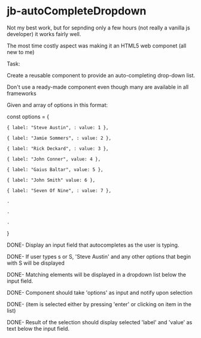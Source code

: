 # jb-autoCompleteDropdown
Not my best work, but for sepnding only a few hours (not really a vanilla js developer) it works fairly well.

The most time costly aspect was making it an HTML5 web componet (all new to me)

Task:

Create a reusable component to provide an auto-completing drop-down list.

Don't use a ready-made component even though many are available in all frameworks


Given and array of options in this format:

const options = {

    { label: "Steve Austin", : value: 1 },

    { label: "Jamie Sommers", : value: 2 },

    { label: "Rick Deckard", : value: 3 },

    { label: "John Conner", value: 4 },

    { label: "Gaius Baltar", value: 5 },

    { label: "John Smith" value: 6 },

    { label: "Seven Of Nine", : value: 7 },

    .

    .

    .

}


DONE- Display an input field that autocompletes as the user is typing.

DONE- If user types s or S, 'Steve Austin' and any other options that begin with S will be displayed

DONE- Matching elements will be displayed in a dropdown list below the input field.

DONE- Component should take 'options' as input and notify upon selection

DONE- (item is selected either by pressing 'enter' or clicking on item in the list)

DONE- Result of the selection should display selected 'label' and 'value' as text below the input field.
